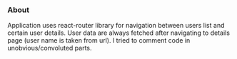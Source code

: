 ### About

Application uses react-router library for navigation between users list and certain user details. User data are always fetched after navigating to details page (user name is taken from url). I tried to comment code in unobvious/convoluted parts.
